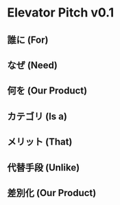 # Elevator Pitch v0.1

## 誰に (For)

## なぜ (Need)


## 何を (Our Product)


## カテゴリ (Is a)


## メリット (That)

## 代替手段 (Unlike)


## 差別化 (Our Product)
